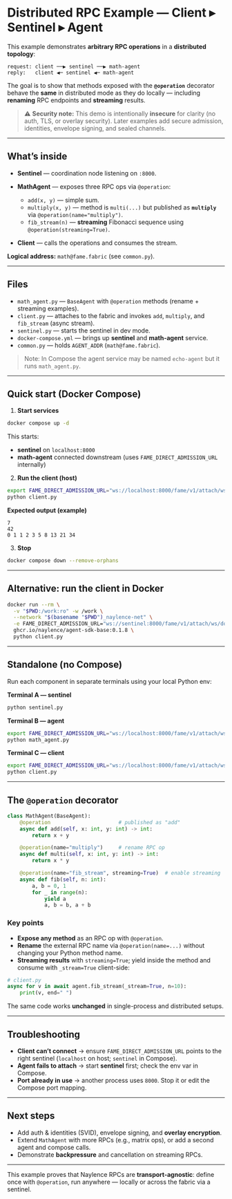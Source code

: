 # Distributed RPC Example — Client ▸ Sentinel ▸ Agent

This example demonstrates **arbitrary RPC operations** in a **distributed topology**:

```
request: client ──▶ sentinel ──▶ math-agent
reply:   client ◀─ sentinel ◀─ math-agent
```

The goal is to show that methods exposed with the **`@operation`** decorator behave the **same** in distributed mode as they do locally — including **renaming** RPC endpoints and **streaming** results.

> ⚠️ **Security note:** This demo is intentionally **insecure** for clarity (no auth, TLS, or overlay security). Later examples add secure admission, identities, envelope signing, and sealed channels.

---

## What’s inside

* **Sentinel** — coordination node listening on `:8000`.
* **MathAgent** — exposes three RPC ops via `@operation`:

  * `add(x, y)` — simple sum.
  * `multiply(x, y)` — method is `multi(...)` but published as **`multiply`** via `@operation(name="multiply")`.
  * `fib_stream(n)` — **streaming** Fibonacci sequence using `@operation(streaming=True)`.
* **Client** — calls the operations and consumes the stream.

**Logical address:** `math@fame.fabric` (see `common.py`).

---

## Files

* `math_agent.py` — `BaseAgent` with `@operation` methods (rename + streaming examples).
* `client.py` — attaches to the fabric and invokes `add`, `multiply`, and `fib_stream` (async stream).
* `sentinel.py` — starts the sentinel in dev mode.
* `docker-compose.yml` — brings up **sentinel** and **math-agent** service.
* `common.py` — holds `AGENT_ADDR` (`math@fame.fabric`).

> Note: In Compose the agent service may be named `echo-agent` but it runs `math_agent.py`.

---

## Quick start (Docker Compose)

1. **Start services**

```bash
docker compose up -d
```

This starts:

* **sentinel** on `localhost:8000`
* **math-agent** connected downstream (uses `FAME_DIRECT_ADMISSION_URL` internally)

2. **Run the client (host)**

```bash
export FAME_DIRECT_ADMISSION_URL="ws://localhost:8000/fame/v1/attach/ws/downstream"
python client.py
```

**Expected output (example)**

```
7
42
0 1 1 2 3 5 8 13 21 34
```

3. **Stop**

```bash
docker compose down --remove-orphans
```

---

## Alternative: run the client in Docker

```bash
docker run --rm \
  -v "$PWD:/work:ro" -w /work \
  --network "$(basename "$PWD")_naylence-net" \
  -e FAME_DIRECT_ADMISSION_URL="ws://sentinel:8000/fame/v1/attach/ws/downstream" \
  ghcr.io/naylence/agent-sdk-base:0.1.8 \
  python client.py
```

---

## Standalone (no Compose)

Run each component in separate terminals using your local Python env:

**Terminal A — sentinel**

```bash
python sentinel.py
```

**Terminal B — agent**

```bash
export FAME_DIRECT_ADMISSION_URL="ws://localhost:8000/fame/v1/attach/ws/downstream"
python math_agent.py
```

**Terminal C — client**

```bash
export FAME_DIRECT_ADMISSION_URL="ws://localhost:8000/fame/v1/attach/ws/downstream"
python client.py
```

---

## The `@operation` decorator

```python
class MathAgent(BaseAgent):
    @operation                      # published as "add"
    async def add(self, x: int, y: int) -> int:
        return x + y

    @operation(name="multiply")     # rename RPC op
    async def multi(self, x: int, y: int) -> int:
        return x * y

    @operation(name="fib_stream", streaming=True)  # enable streaming
    async def fib(self, n: int):
        a, b = 0, 1
        for _ in range(n):
            yield a
            a, b = b, a + b
```

### Key points

* **Expose any method** as an RPC op with `@operation`.
* **Rename** the external RPC name via `@operation(name=...)` without changing your Python method name.
* **Streaming results** with `streaming=True`; yield inside the method and consume with `_stream=True` client-side:

```python
# client.py
async for v in await agent.fib_stream(_stream=True, n=10):
    print(v, end=" ")
```

The same code works **unchanged** in single-process and distributed setups.

---

## Troubleshooting

* **Client can’t connect** → ensure `FAME_DIRECT_ADMISSION_URL` points to the right sentinel (`localhost` on host; `sentinel` in Compose).
* **Agent fails to attach** → start **sentinel** first; check the env var in Compose.
* **Port already in use** → another process uses `8000`. Stop it or edit the Compose port mapping.

---

## Next steps

* Add auth & identities (SVID), envelope signing, and **overlay encryption**.
* Extend `MathAgent` with more RPCs (e.g., matrix ops), or add a second agent and compose calls.
* Demonstrate **backpressure** and cancellation on streaming RPCs.

---

This example proves that Naylence RPCs are **transport-agnostic**: define once with `@operation`, run anywhere — locally or across the fabric via a sentinel.
